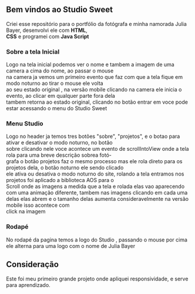 <h2>Bem vindos ao Studio Sweet</h2>

<p>Criei esse repositório para o portfólio da fotógrafa e minha namorada Julia Bayer,
  desenvolvi ele com <strong>HTML</strong>, <br> <strong>CSS</strong> e programei com 
  <strong>Java Script</strong>

  <h3>Sobre a tela Inicial</h3>

  <p>Logo na tela inicial podemos ver o nome e tambem a imagem de uma camera a cima do nome, ao passar o mouse <br> 
    na camera ja vemos um primeiro evento que faz com que a tela fique em modo noturno  ao tirar o mouse ele volta <br>
    ao seu estado original , na versão mobile clicando na camera ele inicia o evento, ao clicar em qualquer parte 
    fora dela <br> tambem retorna ao estado original, clicando no botão entrar em voce pode estar acessando o menu
    do Studio Sweet</p>
</p>

<h3>Menu Studio</h3>

<p>Logo no header ja temos tres botões "sobre", "projetos", e o botao para ativar e desativar o modo noturno, no botão 
  <br> sobre clicando nele voce acontece um evento de scrollIntoView onde a tela rola para uma breve descrição sobrea fotó-
  <br>grafa o botão projetos faz o mesmo processo mas ele rola direto para os projetos dela, o botão noturno ele sendo clicado <br>
  ele ativa ou desativa o modo noturno do site, rolando a tela entramos nos projetos foi aplicado a biblioteca AOS para o <br>
  Scroll onde as imagens a medida que a tela e rolada elas vao aparecendo com uma animação diferente, tambem nas imagens clicando em 
  cada uma delas elas abrem e o tamanho delas aumenta consideravelmente na versão mobile isso acontece com <br>click na imagem</p>

  <h3>Rodapé</h3>

  <p>No rodapé da pagina temos a logo do Studio , passando o mouse por cima ele alterna para uma logo com o nome de Julia Bayer</p>

  <h2>Consideração</h2>

  <p>Este foi meu primeiro grande projeto onde apliquei responsividade, e serve para aprendizado.</p>

  
